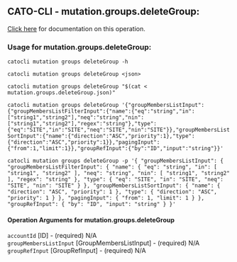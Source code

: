 
## CATO-CLI - mutation.groups.deleteGroup:
[Click here](https://api.catonetworks.com/documentation/#mutation-mutation.groups.deleteGroup) for documentation on this operation.

### Usage for mutation.groups.deleteGroup:

`catocli mutation groups deleteGroup -h`

`catocli mutation groups deleteGroup <json>`

`catocli mutation groups deleteGroup "$(cat < mutation.groups.deleteGroup.json)"`

`catocli mutation groups deleteGroup '{"groupMembersListInput":{"groupMembersListFilterInput":{"name":{"eq":"string","in":["string1","string2"],"neq":"string","nin":["string1","string2"],"regex":"string"},"type":{"eq":"SITE","in":"SITE","neq":"SITE","nin":"SITE"}},"groupMembersListSortInput":{"name":{"direction":"ASC","priority":1},"type":{"direction":"ASC","priority":1}},"pagingInput":{"from":1,"limit":1}},"groupRefInput":{"by":"ID","input":"string"}}'`

`catocli mutation groups deleteGroup -p '{
    "groupMembersListInput": {
        "groupMembersListFilterInput": {
            "name": {
                "eq": "string",
                "in": [
                    "string1",
                    "string2"
                ],
                "neq": "string",
                "nin": [
                    "string1",
                    "string2"
                ],
                "regex": "string"
            },
            "type": {
                "eq": "SITE",
                "in": "SITE",
                "neq": "SITE",
                "nin": "SITE"
            }
        },
        "groupMembersListSortInput": {
            "name": {
                "direction": "ASC",
                "priority": 1
            },
            "type": {
                "direction": "ASC",
                "priority": 1
            }
        },
        "pagingInput": {
            "from": 1,
            "limit": 1
        }
    },
    "groupRefInput": {
        "by": "ID",
        "input": "string"
    }
}'`


#### Operation Arguments for mutation.groups.deleteGroup ####

`accountId` [ID] - (required) N/A    
`groupMembersListInput` [GroupMembersListInput] - (required) N/A    
`groupRefInput` [GroupRefInput] - (required) N/A    
